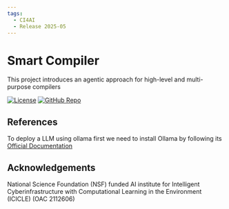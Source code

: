 ```yaml
---
tags:
  - CI4AI
  - Release 2025-05
---
```


# Smart Compiler

This project introduces an agentic approach for high-level and multi-purpose compilers

[![License](https://img.shields.io/badge/License-BSD%203--Clause-blue.svg)](https://opensource.org/licenses/BSD-3-Clause)
[![GitHub Repo](https://img.shields.io/badge/GitHub-Repository-black?logo=github&style=flat-square)](https://github.com/ICICLE-ai/SMART-COMPILER)

## References

To deploy a LLM using ollama first we need to install Ollama by following 
its [Official Documentation](https://ollama.com)

## Acknowledgements

National Science Foundation (NSF) funded AI institute for Intelligent Cyberinfrastructure with Computational Learning in the Environment (ICICLE) (OAC 2112606)